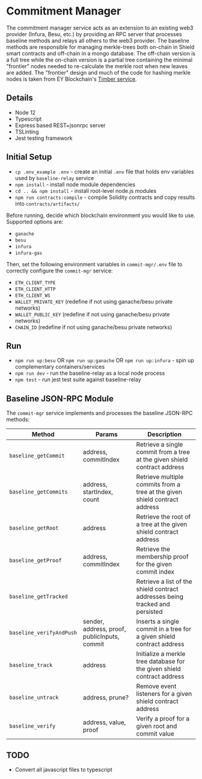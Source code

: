 # Commitment Manager

The commitment manager service acts as an extension to an existing web3 provider (Infura, Besu, etc.) by providing an RPC server that processes baseline methods and relays all others to the web3 provider. The baseline methods are responsible for managing merkle-trees both on-chain in Shield smart contracts and off-chain in a mongo database. The off-chain version is a full tree while the on-chain version is a partial tree containing the minimal "frontier" nodes needed to re-calculate the merkle root when new leaves are added. The "frontier" design and much of the code for hashing merkle nodes is taken from EY Blockchain's [Timber service](https://github.com/EYBlockchain/timber).

## Details

- Node 12
- Typescript
- Express based REST+jsonrpc server
- TSLinting
- Jest testing framework

## Initial Setup

- `cp .env_example .env` - create an initial `.env` file that holds env variables used by `baseline-relay` service
- `npm install` - install node module dependencies
- `cd .. && npm install` - install root-level node.js modules
- `npm run contracts:compile` - compile Solidity contracts and copy results into `contracts/artifacts/`

Before running, decide which blockchain environment you would like to use. Supported options are:
- `ganache`
- `besu`
- `infura`
- `infura-gas`

Then, set the following environment variables in `commit-mgr/.env` file to correctly configure the `commit-mgr` service: 
- `ETH_CLIENT_TYPE`
- `ETH_CLIENT_HTTP`
- `ETH_CLIENT_WS`
- `WALLET_PRIVATE_KEY` (redefine if not using ganache/besu private networks)
- `WALLET_PUBLIC_KEY` (redefine if not using ganache/besu private networks)
- `CHAIN_ID` (redefine if not using ganache/besu private networks)

## Run

- `npm run up:besu` OR `npm run up:ganache` OR `npm run up:infura` - spin up complementary containers/services
- `npm run dev` - run the baseline-relay as a local node process
- `npm test` - run jest test suite against baseline-relay

## Baseline JSON-RPC Module

The `commit-mgr` service implements and processes the baseline JSON-RPC methods:

| Method | Params | Description |
| -------- | ----- | ----------- |
| `baseline_getCommit` | address, commitIndex | Retrieve a single commit from a tree at the given shield contract address |
| `baseline_getCommits` | address, startIndex, count | Retrieve multiple commits from a tree at the given shield contract address |
| `baseline_getRoot` | address | Retrieve the root of a tree at the given shield contract address |
| `baseline_getProof` | address, commitIndex | Retrieve the membership proof for the given commit index |
| `baseline_getTracked` | | Retrieve a list of the shield contract addresses being tracked and persisted |
| `baseline_verifyAndPush` | sender, address, proof, publicInputs, commit | Inserts a single commit in a tree for a given shield contract address |
| `baseline_track` | address | Initialize a merkle tree database for the given shield contract address |
| `baseline_untrack` | address, prune? | Remove event listeners for a given shield contract address |
| `baseline_verify` | address, value, proof | Verify a proof for a given root and commit value |

## TODO

- Convert all javascript files to typescript
